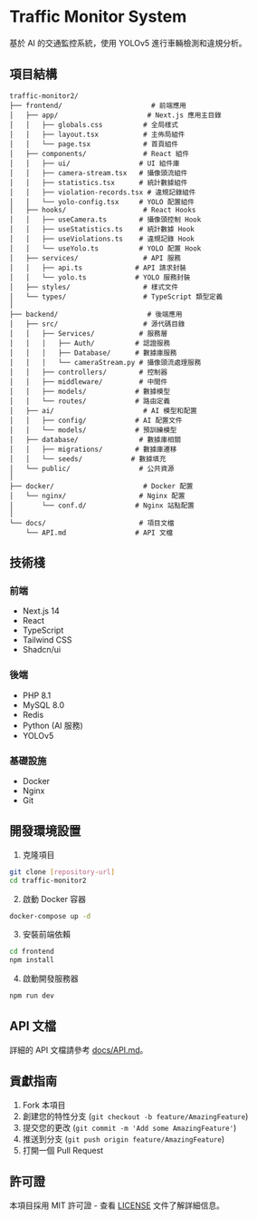 # Traffic Monitor System

基於 AI 的交通監控系統，使用 YOLOv5 進行車輛檢測和違規分析。

## 項目結構

```
traffic-monitor2/
├── frontend/                      # 前端應用
│   ├── app/                      # Next.js 應用主目錄
│   │   ├── globals.css          # 全局樣式
│   │   ├── layout.tsx           # 主佈局組件
│   │   └── page.tsx             # 首頁組件
│   ├── components/              # React 組件
│   │   ├── ui/                 # UI 組件庫
│   │   ├── camera-stream.tsx   # 攝像頭流組件
│   │   ├── statistics.tsx      # 統計數據組件
│   │   ├── violation-records.tsx # 違規記錄組件
│   │   └── yolo-config.tsx     # YOLO 配置組件
│   ├── hooks/                   # React Hooks
│   │   ├── useCamera.ts        # 攝像頭控制 Hook
│   │   ├── useStatistics.ts    # 統計數據 Hook
│   │   ├── useViolations.ts    # 違規記錄 Hook
│   │   └── useYolo.ts          # YOLO 配置 Hook
│   ├── services/                # API 服務
│   │   ├── api.ts             # API 請求封裝
│   │   └── yolo.ts            # YOLO 服務封裝
│   ├── styles/                  # 樣式文件
│   └── types/                   # TypeScript 類型定義
│
├── backend/                      # 後端應用
│   ├── src/                     # 源代碼目錄
│   │   ├── Services/           # 服務層
│   │   │   ├── Auth/          # 認證服務
│   │   │   ├── Database/      # 數據庫服務
│   │   │   └── cameraStream.py # 攝像頭流處理服務
│   │   ├── controllers/        # 控制器
│   │   ├── middleware/         # 中間件
│   │   ├── models/            # 數據模型
│   │   └── routes/            # 路由定義
│   ├── ai/                      # AI 模型和配置
│   │   ├── config/            # AI 配置文件
│   │   └── models/            # 預訓練模型
│   ├── database/               # 數據庫相關
│   │   ├── migrations/        # 數據庫遷移
│   │   └── seeds/            # 數據填充
│   └── public/                 # 公共資源
│
├── docker/                      # Docker 配置
│   └── nginx/                  # Nginx 配置
│       └── conf.d/            # Nginx 站點配置
│
└── docs/                       # 項目文檔
    └── API.md                 # API 文檔
```

## 技術棧

### 前端
- Next.js 14
- React
- TypeScript
- Tailwind CSS
- Shadcn/ui

### 後端
- PHP 8.1
- MySQL 8.0
- Redis
- Python (AI 服務)
- YOLOv5

### 基礎設施
- Docker
- Nginx
- Git

## 開發環境設置

1. 克隆項目
```bash
git clone [repository-url]
cd traffic-monitor2
```

2. 啟動 Docker 容器
```bash
docker-compose up -d
```

3. 安裝前端依賴
```bash
cd frontend
npm install
```

4. 啟動開發服務器
```bash
npm run dev
```

## API 文檔

詳細的 API 文檔請參考 [docs/API.md](docs/API.md)。

## 貢獻指南

1. Fork 本項目
2. 創建您的特性分支 (`git checkout -b feature/AmazingFeature`)
3. 提交您的更改 (`git commit -m 'Add some AmazingFeature'`)
4. 推送到分支 (`git push origin feature/AmazingFeature`)
5. 打開一個 Pull Request

## 許可證

本項目採用 MIT 許可證 - 查看 [LICENSE](LICENSE) 文件了解詳細信息。 